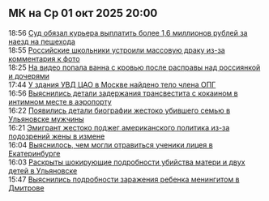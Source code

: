<h2>МК на Ср 01 окт 2025 20:00</h2><!--2025-10-01 18:56:28-->
<div class="rssn">
  <div><span class="smaller gray hspace">18:56</span> <a class="nodecor" href="https://www.mk.ru/incident/2025/10/01/sud-obyazal-kurera-vyplatit-bolee-16-millionov-rubley-za-naezd-na-peshekhoda.html">Суд обязал курьера выплатить более 1,6 миллионов рублей за наезд на пешехода</a></div>
</div>
<div class="rssn">
  <div><span class="smaller gray hspace">18:55</span> <a class="nodecor" href="https://www.mk.ru/incident/2025/10/01/rossiyskie-shkolniki-ustroili-massovuyu-draku-izza-kommentariya-k-foto.html">Российские школьники устроили массовую драку из-за комментария к фото</a></div>
</div>
<div class="rssn">
  <div><span class="smaller gray hspace">18:25</span> <a class="nodecor" href="https://www.mk.ru/incident/2025/10/01/na-video-popala-vanna-s-krovyu-posle-raspravy-nad-rossiyankoy-i-docheryami.html">На видео попала ванна с кровью после расправы над россиянкой и дочерями</a></div>
</div>
<div class="rssn">
  <div><span class="smaller gray hspace">17:44</span> <a class="nodecor" href="https://www.mk.ru/incident/2025/10/01/u-zdaniya-uvd-cao-v-moskve-naydeno-telo-chlena-opg.html">У здания УВД ЦАО в Москве найдено тело члена ОПГ</a></div>
</div>
<div class="rssn">
  <div><span class="smaller gray hspace">16:56</span> <a class="nodecor" href="https://www.mk.ru/incident/2025/10/01/vyyasnilis-detali-zaderzhaniya-transvestita-s-kokainom-v-intimnom-meste-v-aeroportu.html">Выяснились детали задержания трансвестита с кокаином в интимном месте в аэропорту</a></div>
</div>
<div class="rssn">
  <div><span class="smaller gray hspace">16:22</span> <a class="nodecor" href="https://www.mk.ru/incident/2025/10/01/poyavilis-detali-biografii-zhestoko-ubivshego-semyu-v-ulyanovske-muzhchiny.html">Появились детали биографии жестоко убившего семью в Ульяновске мужчины</a></div>
</div>
<div class="rssn">
  <div><span class="smaller gray hspace">16:21</span> <a class="nodecor" href="https://www.mk.ru/incident/2025/10/01/emigrant-zhestoko-podzheg-amerikanskogo-politika-izza-podozreniy-zheny-v-izmene.html">Эмигрант жестоко поджег американского политика из-за подозрений жены в измене</a></div>
</div>
<div class="rssn">
  <div><span class="smaller gray hspace">16:04</span> <a class="nodecor" href="https://www.mk.ru/incident/2025/10/01/vyyasnilos-chem-mogli-otravitsya-ucheniki-liceya-v-ekaterinburge.html">Выяснилось, чем могли отравиться ученики лицея в Екатеринбурге</a></div>
</div>
<div class="rssn">
  <div><span class="smaller gray hspace">16:03</span> <a class="nodecor" href="https://www.mk.ru/incident/2025/10/01/raskryty-shokiruyushhie-podrobnosti-ubiystva-materi-i-dvukh-detey-v-ulyanovske.html">Раскрыты шокирующие подробности убийства матери и двух детей в Ульяновске</a></div>
</div>
<div class="rssn">
  <div><span class="smaller gray hspace">15:47</span> <a class="nodecor" href="https://www.mk.ru/incident/2025/10/01/vyyasnilis-podrobnosti-zarazheniya-rebenka-meningitom-v-dmitrove.html">Выяснились подробности заражения ребенка менингитом в Дмитрове</a></div>
</div><div class="rssurl gray smaller" style="display:none">https://www.mk.ru/rss/incident/index.xml</div>